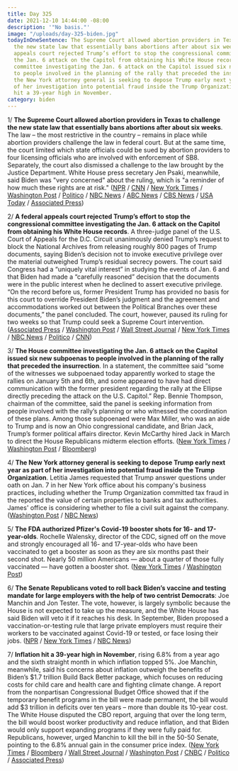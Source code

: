 ```yaml
---
title: Day 325
date: 2021-12-10 14:44:00 -08:00
description: '"No basis."'
image: "/uploads/day-325-biden.jpg"
todayInOneSentence: The Supreme Court allowed abortion providers in Texas to challenge
  the new state law that essentially bans abortions after about six weeks; a federal
  appeals court rejected Trump’s effort to stop the congressional committee investigating
  the Jan. 6 attack on the Capitol from obtaining his White House records; the House
  committee investigating the Jan. 6 attack on the Capitol issued six new subpoenas
  to people involved in the planning of the rally that preceded the insurrection;
  the New York attorney general is seeking to depose Trump early next year as part
  of her investigation into potential fraud inside the Trump Organization; and inflation
  hit a 39-year high in November.
category: biden
---
```


1/ **The Supreme Court allowed abortion providers in Texas to challenge the new state law that essentially bans abortions after about six weeks**. The law – the most restrictive in the country – remains in place while abortion providers challenge the law in federal court. But at the same time, the court limited which state officials could be sued by abortion providers to four licensing officials who are involved with enforcement of SB8. Separately, the court also dismissed a challenge to the law brought by the Justice Department. White House press secretary Jen Psaki, meanwhile, said Biden was "very concerned" about the ruling, which is "a reminder of how much these rights are at risk." ([NPR](https://www.npr.org/2021/12/10/1053628779/supreme-court-refuse-to-block-texas-abortion-law-as-legal-fights-move-forward) / [CNN](https://www.cnn.com/2021/12/10/politics/texas-abortion-law-scotus/index.html) / [New York Times](https://www.nytimes.com/2021/12/10/us/politics/texas-abortion-supreme-court.html) / [Washington Post](https://www.washingtonpost.com/politics/courts_law/supreme-court-texas-abortion-ban/2021/12/10/de0ade80-59c5-11ec-a808-3197a22b19fa_story.html) / [Politico](https://www.politico.com/news/2021/12/10/supreme-court-allows-clinics-challenge-to-texas-abortion-ban-to-proceed-rebuffs-biden-admin-524083) / [NBC News](https://www.nbcnews.com/politics/supreme-court/supreme-court-says-challenge-texas-near-total-ban-abortion-can-n1285732) / [ABC News](https://abcnews.go.com/Politics/supreme-court-challenge-texas-abortion-law-continue-lets/story?id=80973461) / [CBS News](https://www.cbsnews.com/news/supreme-court-texas-abortion-law-clinics-can-challenge/) / [USA Today](https://www.usatoday.com/story/news/politics/2021/12/10/supreme-court-challengers-may-continue-fighting-texas-abortion-law/6242096001/) / [Associated Press](https://apnews.com/article/us-supreme-court-texas-56fe96917e21b53b581005cb30db66e0))

2/ **A federal appeals court rejected Trump’s effort to stop the congressional committee investigating the Jan. 6 attack on the Capitol from obtaining his White House records**. A three-judge panel of the U.S. Court of Appeals for the D.C. Circuit unanimously denied Trump’s request to block the National Archives from releasing roughly 800 pages of Trump documents, saying Biden’s decision not to invoke executive privilege over the material outweighed Trump’s residual secrecy powers. The court said Congress had a “uniquely vital interest” in studying the events of Jan. 6 and that Biden had made a “carefully reasoned” decision that the documents were in the public interest when he declined to assert executive privilege. “On the record before us, former President Trump has provided no basis for this court to override President Biden’s judgment and the agreement and accommodations worked out between the Political Branches over these documents,” the panel concluded. The court, however, paused its ruling for two weeks so that Trump could seek a Supreme Court intervention. ([Associated Press](https://apnews.com/article/donald-trump-capitol-siege-de54f9ad6c6123dbe85cf86d31b45df1) / [Washington Post](https://www.washingtonpost.com/dc-md-va/2021/12/09/judges-release-trump-jan-6-records/) / [Wall Street Journal](https://www.wsj.com/articles/court-rejects-trump-bid-to-block-records-from-house-jan-6-panel-11639086445) / [New York Times](https://www.nytimes.com/2021/12/09/us/politics/trump-jan-6-documents.html) / [NBC News](https://www.nbcnews.com/politics/justice-department/appeals-court-rules-against-trump-fight-over-jan-6-committee-n1285700) / [Politico](https://www.politico.com/news/2021/12/09/appeals-court-denies-trump-effort-to-block-white-house-records-from-jan-6-investigators-524046) / [CNN](https://www.cnn.com/2021/12/09/politics/trump-documents/index.html))

3/ **The House committee investigating the Jan. 6 attack on the Capitol issued six new subpoenas to people involved in the planning of the rally that preceded the insurrection**. In a statement, the committee said “some of the witnesses we subpoenaed today apparently worked to stage the rallies on January 5th and 6th, and some appeared to have had direct communication with the former president regarding the rally at the Ellipse directly preceding the attack on the U.S. Capitol.”  Rep. Bennie Thompson, chairman of the committee, said the panel is seeking information from people involved with the rally’s planning or who witnessed the coordination of these plans. Among those subpoenaed were Max Miller, who was an aide to Trump and is now an Ohio congressional candidate, and Brian Jack, Trump’s former political affairs director. Kevin McCarthy hired Jack in March to direct the House Republicans midterm election efforts. ([New York Times](https://www.nytimes.com/2021/12/10/us/politics/jan-6-capitol-riot-subpoenas.html) / [Washington Post](https://www.washingtonpost.com/politics/2021/12/10/house-committee-subpoenas-six-individuals-linked-jan-6-rally-including-trump-backed-ohio-congressional-candidate/) / [Bloomberg](https://www.bloomberg.com/news/articles/2021-12-10/ex-trump-political-director-subpoenaed-in-capitol-riot-probe?sref=MIBMEEoj))

4/ **The New York attorney general is seeking to depose Trump early next year as part of her investigation into potential fraud inside the Trump Organization**. Letitia James requested that Trump answer questions under oath on Jan. 7 in her New York office about his company's business practices, including whether the Trump Organization committed tax fraud in the reported the value of certain properties to banks and tax authorities. James' office is considering whether to file a civil suit against the company. ([Washington Post](https://www.washingtonpost.com/politics/donald-trump-letitia-james-deposition/2021/12/09/01b10140-587f-11ec-a219-9b4ae96da3b7_story.html) / [NBC News](https://www.nbcnews.com/politics/donald-trump/new-york-attorney-general-seeks-depose-donald-trump-next-month-n1285660))

5/ **The FDA authorized Pfizer's Covid-19 booster shots for 16- and 17-year-olds**. Rochelle Walensky, director of the CDC, signed off on the move and strongly encouraged all 16- and 17-year-olds who have been vaccinated to get a booster as soon as they are six months past their second shot. Nearly 50 million Americans — about a quarter of those fully vaccinated — have gotten a booster shot. ([New York Times](https://www.nytimes.com/2021/12/09/us/politics/pfizer-boosters-16-17-year-olds.html) / [Washington Post](https://www.washingtonpost.com/health/2021/12/09/covid-vaccine-boosters-16-17-year-old/))

6/ **The Senate Republicans voted to roll back Biden’s vaccine and testing mandate for large employers with the help of two centrist Democrats**: Joe Manchin and Jon Tester. The vote, however, is largely symbolic because the House is not   expected to take up the measure, and the White House has said Biden will veto it if it reaches his desk. In September, Biden proposed a vaccination-or-testing rule that large private employers must require their workers to be vaccinated against Covid-19 or tested, or face losing their jobs. ([NPR](https://www.npr.org/2021/12/08/1062391085/in-a-largely-symbolic-move-the-senate-votes-to-block-bidens-vaccine-or-test-mand) / [New York Times](https://www.nytimes.com/2021/12/08/us/politics/biden-vaccine-mandate-senate.html) / [NBC News](https://www.nbcnews.com/politics/congress/senate-passes-resolution-defund-repeal-biden-vaccine-mandate-n1285636))

7/ **Inflation hit a 39-year high in November**, rising 6.8% from a year ago and the sixth straight month in which inflation topped 5%. Joe Manchin, meanwhile, said his concerns about inflation outweigh the benefits of Biden’s $1.7 trillion Build Back Better package, which focuses on reducing costs for child care and health care and fighting climate change. A report from the nonpartisan Congressional Budget Office showed that if the temporary benefit programs in the bill were made permanent, the bill would add $3 trillion in deficits over ten years – more than double its 10-year cost. The White House disputed the CBO report, arguing that over the long term, the bill would boost worker productivity and reduce inflation, and that Biden would only support expanding programs if they were fully paid for. Republicans, however, urged Manchin to kill the bill in the 50-50 Senate, pointing to the 6.8% annual gain in the consumer price index. ([New York Times](https://www.nytimes.com/live/2021/12/10/business/inflation-cpi-stock-market-news#rising-inflation-continues-to-complicate-bidens-agenda) / [Bloomberg](https://www.bloomberg.com/news/articles/2021-12-10/republicans-appeal-to-manchin-to-kill-biden-bill-amid-inflation?sref=MIBMEEoj) / [Wall Street Journal](https://www.wsj.com/articles/us-inflation-consumer-price-index-november-2021-11639088867) / [Washington Post](https://www.washingtonpost.com/business/2021/12/10/inflation-november-cpi-fed-biden/) / [CNBC](https://www.cnbc.com/2021/12/10/consumer-price-index-november-2021.html) / [Politico](https://www.politico.com/news/2021/12/10/consumer-prices-surge-biden-setback-524075) / [Associated Press](https://apnews.com/article/joe-biden-business-prices-inflation-consumer-prices-d16911c2d870ad1a0536bfd168b65056))